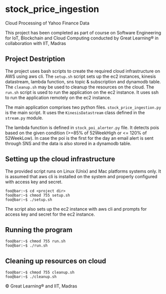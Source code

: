 # stock_price_ingestion
Cloud Processing of Yahoo Finance Data

This project has been completed as part of course on Software Engineering for IoT, Blockchain and Cloud Computing conducted by Great Learning&reg; in collaboration with IIT, Madras

##  Project Destription

The project uses bash scripts to create the required cloud infrastructure on AWS using aws cli. The `setup.sh` script sets up the ec2 instances, kinesis datastream, lambda function, sns topic & subscription and dynamodb table. The `cleanup.sh` may be used to cleanup the resources on the cloud. The `run.sh` script is used to run the application on the ec2 instance. It uses ssh to run the application remotely on the ec2 instance.

The main application comprises two python files. `stock_price_ingestion.py` is the main script. It uses the `KinesisDatastream` class defined in the `stream.py` module.

The lambda function is defined in `stock_poi_alerter.py` file. It detects pois based on the given condition (>=85% of 52WeekHigh or <= 120% of 52WeekLow). In case the poi is the first for the day an email alert is sent through SNS and the data is also stored in a dynamodb table.

## Setting up the cloud infrastructure

The provided script runs on Linux (Unix) and Mac platforms systems only. It is assumed that aws cli is installed on the system and properly configured with access key and secret.

```console
foo@bar:~$ cd <project dir>
foo@bar:~$ chmod 755 setup.sh
foo@bar:~$ ./setup.sh
```

The script also sets up the ec2 instance with aws cli and prompts for access key and secret for the ec2 instance. 

## Running the program

```console
foo@bar:~$ chmod 755 run.sh
foo@bar:~$ ./run.sh
```

## Cleaning up resources on cloud

```console
foo@bar:~$ chmod 755 cleanup.sh
foo@bar:~$ ./cleanup.sh
```


&copy; Great Learning&reg; and IIT, Madras

